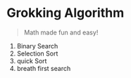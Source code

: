 # Grokking Algorithm

> Math made fun and easy!

01. Binary Search
02. Selection Sort
03. quick Sort
04. breath first search
